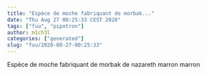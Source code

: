 ```yaml
---
title: "Espèce de moche fabriquant de morbak..."
date: "Thu Aug 27 00:25:33 CEST 2020"
tags: ["fuu", "pipotron"]
author: m1ch3l
categories: ["generated"]
slug: "fuu/2020-08-27-00:25:33"
---
```


Espèce de moche fabriquant de morbak de nazareth marron marron
